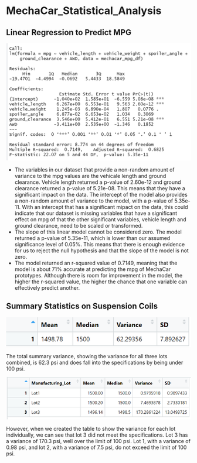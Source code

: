 # MechaCar_Statistical_Analysis

## Linear Regression to Predict MPG
![summary_lm_del1](https://github.com/aarce21/MechaCar_Statistical_Analysis/blob/main/images/summary_lm_del1.PNG)

* The variables in our dataset that provide a non-random amount of variance to the mpg values are the vehicale length and ground clearance. Vehicle length returned a p-value of 2.60e-12 and ground clearance returned a p-value of 5.21e-08. This means that they have a significant impact on the data. The intercept of the model also provides a non-random amount of variance to the model, with a p-value of 5.35e-11. With an intercept that has a significant mipact on the data, this could indicate that our dataset is missing variables that have a significant effect on mpg of that the other significant variables, vehicle length and ground clearance, need to be scaled or transformed. 
* The slope of this linear model cannot be considered zero. The model returned a p-value of 5.35e-11, which is lower than our assumed significance level of 0.05%. This means that there is enough evidence for us to reject the null hypothesis and that the slope of the model is not zero. 
* The model returned an r-squared value of 0.7149, meaning that the model is about 71% accurate at predicting the mpg of MechaCar prototypes. Although there is room for improvement in the model, the higher the r-squared value, the higher the chance that one variable can effectively predict another. 


## Summary Statistics on Suspension Coils
![total_summary](https://github.com/aarce21/MechaCar_Statistical_Analysis/blob/main/images/total_summary.PNG)

The total summary variance, showing the variance for all three lots combined, is 62.3 psi and does fall into the specifications by being under 100 psi. 

![lot_summary](https://github.com/aarce21/MechaCar_Statistical_Analysis/blob/main/images/lot_summary.PNG)

However, when we created the table to show the variance for each lot individually, we can see that lot 3 did not meet the specifications. Lot 3 has a variance of 170.3 psi, well over the limit of 100 psi. Lot 1, with a variance of 0.98 psi, and lot 2, with a variance of 7.5 psi, do not exceed the limit of 100 psi. 
